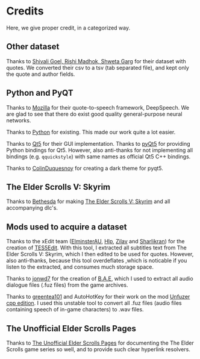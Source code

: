 # Credits
Here, we give proper credit, in a categorized way.

## Other dataset
Thanks to [Shivali Goel, Rishi Madhok, Shweta Garg](https://github.com/ShivaliGoel/Quotes-500K) for their dataset with quotes.
We converted their csv to a tsv (tab separated file), and kept only the quote and author fields.

## Python and PyQT

Thanks to [Mozilla](https://github.com/mozilla/DeepSpeech/releases/) for their quote-to-speech framework, DeepSpeech.
We are glad to see that there do exist good quality general-purpose neural networks.

Thanks to [Python](https://www.python.org/) for existing.
This made our work quite a lot easier.

Thanks to [Qt5](https://www.qt.io/) for their GUI implementation.
Thanks to [pyQt5](https://www.riverbankcomputing.com/software/pyqt) for providing Python bindings for Qt5.
However, also anti-thanks for not implementing all bindings (e.g. `qquickstyle`) with same names as official Qt5 C++ bindings.

Thanks to [ColinDuquesnoy](https://github.com/ColinDuquesnoy/QDarkStyleSheet) for creating a dark theme for pyqt5.

## The Elder Scrolls V: Skyrim
Thanks to [Bethesda](https://elderscrolls.bethesda.net/) for making [The Elder Scrolls V: Skyrim](https://elderscrolls.bethesda.net/en/skyrim) and all accompanying dlc's.

## Mods used to acquire a dataset
Thanks to the xEdit team ([ElminsterAU](http://www.nexusmods.com/users/167469/?), [Hlp](http://www.nexusmods.com/users/1102380/?), [Zilav](http://www.nexusmods.com/users/156622/?) and [Sharlikran](http://www.nexusmods.com/users/4147439/?)) for the creation of [TES5Edit](https://www.nexusmods.com/skyrim/mods/25859). With this tool, I extracted all subtitles text from The Elder Scrolls V: Skyrim, which I then edited to be used for quotes. However, also anti-thanks, because this tool overdeflates ,which is noticable if you listen to the extracted, and consumes much storage space.

Thanks to [jonwd7](https://www.nexusmods.com/skyrimspecialedition/users/2492841) for the creation of [B.A.E](https://www.nexusmods.com/skyrimspecialedition/mods/974/), which I used to extract all audio dialogue files (.fuz files) from the game archives.

Thanks to [greentea101](https://www.nexusmods.com/skyrim/users/974272) and AutoHotKey for their work on the mod [Unfuzer cpp edition](https://www.nexusmods.com/skyrim/mods/19242). I used this unstable tool to convert all .fuz files (audio files containing speech of in-game characters)
to .wav files.

## The Unofficial Elder Scrolls Pages
Thanks to [The Unofficial Elder Scrolls Pages](https://en.uesp.net/) for documenting the The Elder Scrolls game series so well, and to provide such clear hyperlink resolvers.